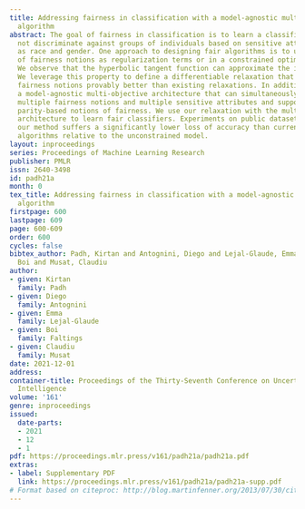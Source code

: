 ```yaml
---
title: Addressing fairness in classification with a model-agnostic multi-objective
  algorithm
abstract: The goal of fairness in classification is to learn a classifier that does
  not discriminate against groups of individuals based on sensitive attributes, such
  as race and gender. One approach to designing fair algorithms is to use relaxations
  of fairness notions as regularization terms or in a constrained optimization problem.
  We observe that the hyperbolic tangent function can approximate the indicator function.
  We leverage this property to define a differentiable relaxation that approximates
  fairness notions provably better than existing relaxations. In addition, we propose
  a model-agnostic multi-objective architecture that can simultaneously optimize for
  multiple fairness notions and multiple sensitive attributes and supports all statistical
  parity-based notions of fairness. We use our relaxation with the multi-objective
  architecture to learn fair classifiers. Experiments on public datasets show that
  our method suffers a significantly lower loss of accuracy than current debiasing
  algorithms relative to the unconstrained model.
layout: inproceedings
series: Proceedings of Machine Learning Research
publisher: PMLR
issn: 2640-3498
id: padh21a
month: 0
tex_title: Addressing fairness in classification with a model-agnostic multi-objective
  algorithm
firstpage: 600
lastpage: 609
page: 600-609
order: 600
cycles: false
bibtex_author: Padh, Kirtan and Antognini, Diego and Lejal-Glaude, Emma and Faltings,
  Boi and Musat, Claudiu
author:
- given: Kirtan
  family: Padh
- given: Diego
  family: Antognini
- given: Emma
  family: Lejal-Glaude
- given: Boi
  family: Faltings
- given: Claudiu
  family: Musat
date: 2021-12-01
address:
container-title: Proceedings of the Thirty-Seventh Conference on Uncertainty in Artificial
  Intelligence
volume: '161'
genre: inproceedings
issued:
  date-parts:
  - 2021
  - 12
  - 1
pdf: https://proceedings.mlr.press/v161/padh21a/padh21a.pdf
extras:
- label: Supplementary PDF
  link: https://proceedings.mlr.press/v161/padh21a/padh21a-supp.pdf
# Format based on citeproc: http://blog.martinfenner.org/2013/07/30/citeproc-yaml-for-bibliographies/
---
```

